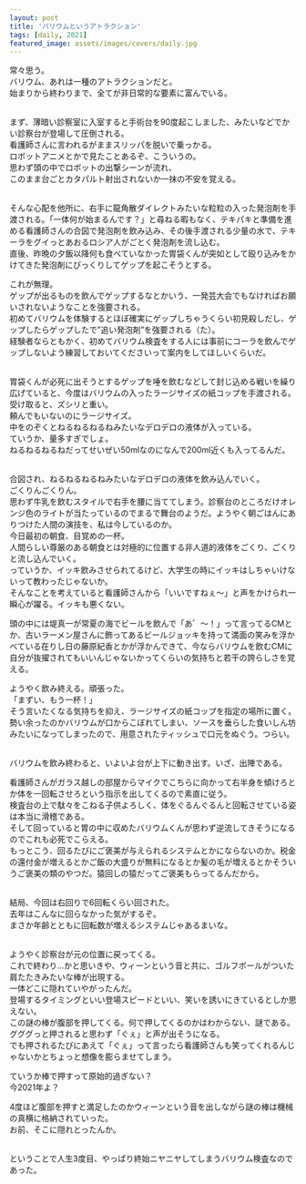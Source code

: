 ```yaml
---
layout: post
title: 'バリウムというアトラクション'
tags: [daily, 2021]
featured_image: assets/images/covers/daily.jpg
---
```


常々思う。  
バリウム、あれは一種のアトラクションだと。  
始まりから終わりまで、全てが非日常的な要素に富んでいる。  
<br>

まず、薄暗い診察室に入室すると手術台を90度起こしました、みたいなどでかい診察台が登場して圧倒される。  
看護師さんに言われるがままスリッパを脱いで乗っかる。  
ロボットアニメとかで見たことあるぞ、こういうの。  
思わず頭の中でロボットの出撃シーンが流れ、  
このまま台ごとカタパルト射出されないか一抹の不安を覚える。  
<br>

そんな心配を他所に、右手に龍角散ダイレクトみたいな粒粒の入った発泡剤を手渡される。「一体何が始まるんです？」と尋ねる暇もなく、テキパキと準備を進める看護師さんの合図で発泡剤を飲み込み、その後手渡される少量の水で、テキーラをグイっとあおるロシア人がごとく発泡剤を流し込む。  
直後、昨晩の夕飯以降何も食べていなかった胃袋くんが突如として殴り込みをかけてきた発泡剤にびっくりしてゲップを起こそうとする。  

これが無理。  
ゲップが出るものを飲んでゲップするなとかいう、一発芸大会でもなければお願いされないようなことを強要される。  
初めてバリウムを体験するとほぼ確実にゲップしちゃうくらい初見殺しだし、ゲップしたらゲップしたで”追い発泡剤”を強要される（た）。  
経験者ならともかく、初めてバリウム検査をする人には事前にコーラを飲んでゲップしないよう練習しておいてくださいって案内をしてほしいくらいだ。  
<br>

胃袋くんが必死に出そうとするゲップを唾を飲むなどして封じ込める戦いを繰り広げていると、今度はバリウムの入ったラージサイズの紙コップを手渡される。  
受け取ると、ズシリと重い。  
頼んでもいないのにラージサイズ。  
中をのぞくとねるねるねるねみたいなデロデロの液体が入っている。  
ていうか、量多すぎでしょ。  
ねるねるねるねだってせいぜい50mlなのになんで200ml近くも入ってるんだ。  
<br>

合図され、ねるねるねるねみたいなデロデロの液体を飲み込んでいく。  
ごくりんごくりん。  
思わず牛乳を飲むスタイルで右手を腰に当ててしまう。診察台のところだけオレンジ色のライトが当たっているのでまるで舞台のようだ。ようやく朝ごはんにありつけた人間の演技を、私は今しているのか。  
今日最初の朝食、目覚めの一杯。  
人間らしい尊厳のある朝食とは対極的に位置する非人道的液体をごくり、ごくりと流し込んでいく。  
っていうか、イッキ飲みさせられてるけど、大学生の時にイッキはしちゃいけないって教わったじゃないか。  
そんなことを考えていると看護師さんから「いいですねぇ～」と声をかけられ一瞬心が躍る。イッキも悪くない。  

頭の中には堤真一が常夏の海でビールを飲んで「あ゛～！」って言ってるCMとか、古いラーメン屋さんに飾ってあるビールジョッキを持って満面の笑みを浮かべている在りし日の藤原紀香とかが浮かんできて、今ならバリウムを飲むCMに自分が抜擢されてもいいんじゃないかってくらいの気持ちと若干の誇らしさを覚える。  

ようやく飲み終える。頑張った。  
「まずい、もう一杯！」  
そう言いたくなる気持ちを抑え、ラージサイズの紙コップを指定の場所に置く。  
勢い余ったのかバリウムが口からこぼれてしまい、ソースを垂らした食いしん坊みたいになってしまったので、用意されたティッシュで口元をぬぐう。つらい。  
<br>

バリウムを飲み終わると、いよいよ台が上下に動き出す。いざ、出陣である。  

看護師さんがガラス越しの部屋からマイクでこちらに向かって右半身を傾けろとか体を一回転させろという指示を出してくるので素直に従う。  
検査台の上で駄々をこねる子供よろしく、体をぐるんぐるんと回転させている姿は本当に滑稽である。  
そして回っていると胃の中に収めたバリウムくんが思わず逆流してきそうになるのでこれも必死でこらえる。  
もっとこう、回るたびにご褒美が与えられるシステムとかにならないのか。税金の還付金が増えるとかご飯の大盛りが無料になるとか髪の毛が増えるとかそういうご褒美の類のやつだ。猿回しの猿だってご褒美もらってるんだから。  
<br>

結局、今回は右回りで6回転くらい回された。  
去年はこんなに回らなかった気がするぞ。  
まさか年齢とともに回転数が増えるシステムじゃあるまいな。  
<br>

ようやく診察台が元の位置に戻ってくる。  
これで終わり…かと思いきや、ウィーンという音と共に、ゴルフボールがついた肩たたきみたいな棒が出現する。  
一体どこに隠れていやがったんだ。  
登場するタイミングといい登場スピードといい、笑いを誘いにきているとしか思えない。  
この謎の棒が腹部を押してくる。何で押してくるのかはわからない、謎である。  
グググっと押されると思わず「ぐぇ」と声が出そうになる。  
でも押されるたびにあえて「ぐぇ」って言ったら看護師さんも笑ってくれるんじゃないかとちょっと想像を膨らませてしまう。  

ていうか棒で押すって原始的過ぎない？  
今2021年よ？  

4度ほど腹部を押すと満足したのかウィーンという音を出しながら謎の棒は機械の真横に格納されていった。  
お前、そこに隠れとったんか。  
<br>

ということで人生3度目、やっぱり終始ニヤニヤしてしまうバリウム検査なのであった。  
<br>
<br>